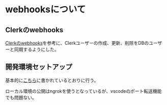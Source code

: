 # webhooksについて

## Clerkのwebhooks

[Clerkのwebhooks](https://clerk.com/docs/webhooks/sync-data)を参考に、Clerkユーザーの作成、更新、削除をDBのユーザーと同期するようにした。

## 開発環境セットアップ

基本的に[こちら](https://clerk.com/docs/webhooks/sync-data)に書かれているとおりに行う。

ローカル環境の公開はngrokを使うとなっているが、vscodeのポート転送機能でも問題ない。
